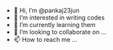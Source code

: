 - 👋 Hi, I’m @pankaj23jun
- 👀 I’m interested in writing codes
- 🌱 I’m currently learning them
- 💞️ I’m looking to collaborate on ...
- 📫 How to reach me ...

<!---
pankaj23jun/pankaj23jun is a ✨ special ✨ repository because its `README.md` (this file) appears on your GitHub profile.
You can click the Preview link to take a look at your changes.
--->
